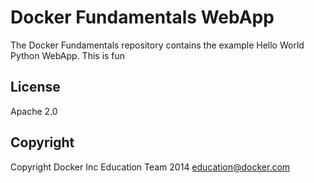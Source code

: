 Docker Fundamentals WebApp
==========================

The Docker Fundamentals repository contains the example Hello World Python WebApp. This is fun

## License

Apache 2.0

## Copyright

Copyright Docker Inc Education Team 2014 <education@docker.com>
